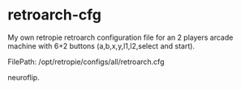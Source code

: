 # retroarch-cfg

My own retropie retroarch configuration file for an 2 players arcade machine with 6+2 buttons (a,b,x,y,l1,l2,select and start).

FilePath: /opt/retropie/configs/all/retroarch.cfg

neuroflip.

